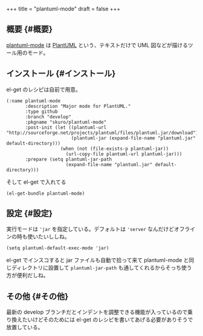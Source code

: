 +++
title = "plantuml-mode"
draft = false
+++

## 概要 {#概要}

[plantuml-mode](https://github.com/skuro/plantuml-mode) は [PlantUML](https://plantuml.com/ja/) という、テキストだけで UML 図などが描けるツール用のモード。


## インストール {#インストール}

el-get のレシピは自前で用意。

```emacs-lisp
(:name plantuml-mode
       :description "Major mode for PlantUML."
       :type github
       :branch "develop"
       :pkgname "skuro/plantuml-mode"
       :post-init (let ((plantuml-url "http://sourceforge.net/projects/plantuml/files/plantuml.jar/download")
                        (plantuml-jar (expand-file-name "plantuml.jar" default-directory)))
                    (when (not (file-exists-p plantuml-jar))
                      (url-copy-file plantuml-url plantuml-jar)))
       :prepare (setq plantuml-jar-path
                      (expand-file-name "plantuml.jar" default-directory)))
```

そして el-get で入れてる

```emacs-lisp
(el-get-bundle plantuml-mode)
```


## 設定 {#設定}

実行モードは `'jar` を指定している。デフォルトは `'server` なんだけどオフラインの時も使いたいししね。

```emacs-lisp
(setq plantuml-default-exec-mode 'jar)
```

el-get でインスコすると jar ファイルも自動で拾って来て
plantuml-mode と同じディレクトリに設置して
`plantuml-jar-path` も通してくれるからそっち使う方が便利だしね。


## その他 {#その他}

最新の develop ブランチだとインデントを調整できる機能が入っているので乗り換えたいけどそのためには el-get のレシピを書いてあげる必要がありそうで放置している。
